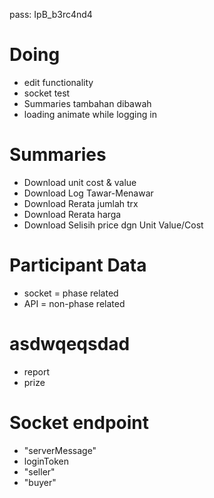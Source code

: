 pass: IpB_b3rc4nd4

# Doing

- edit functionality
- socket test
- Summaries tambahan dibawah
- loading animate while logging in

# Summaries

- Download unit cost & value
- Download Log Tawar-Menawar
- Download Rerata jumlah trx
- Download Rerata harga
- Download Selisih price dgn Unit Value/Cost

# Participant Data

- socket = phase related
- API = non-phase related

# asdwqeqsdad

- report
- prize

# Socket endpoint

- "serverMessage"
- loginToken
- "seller"
- "buyer"
